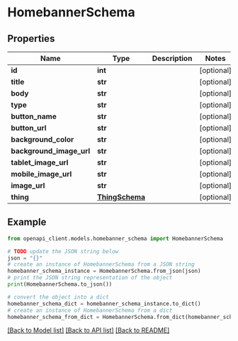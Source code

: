 # HomebannerSchema


## Properties

Name | Type | Description | Notes
------------ | ------------- | ------------- | -------------
**id** | **int** |  | [optional] 
**title** | **str** |  | [optional] 
**body** | **str** |  | [optional] 
**type** | **str** |  | [optional] 
**button_name** | **str** |  | [optional] 
**button_url** | **str** |  | [optional] 
**background_color** | **str** |  | [optional] 
**background_image_url** | **str** |  | [optional] 
**tablet_image_url** | **str** |  | [optional] 
**mobile_image_url** | **str** |  | [optional] 
**image_url** | **str** |  | [optional] 
**thing** | [**ThingSchema**](ThingSchema.md) |  | [optional] 

## Example

```python
from openapi_client.models.homebanner_schema import HomebannerSchema

# TODO update the JSON string below
json = "{}"
# create an instance of HomebannerSchema from a JSON string
homebanner_schema_instance = HomebannerSchema.from_json(json)
# print the JSON string representation of the object
print(HomebannerSchema.to_json())

# convert the object into a dict
homebanner_schema_dict = homebanner_schema_instance.to_dict()
# create an instance of HomebannerSchema from a dict
homebanner_schema_from_dict = HomebannerSchema.from_dict(homebanner_schema_dict)
```
[[Back to Model list]](../README.md#documentation-for-models) [[Back to API list]](../README.md#documentation-for-api-endpoints) [[Back to README]](../README.md)



